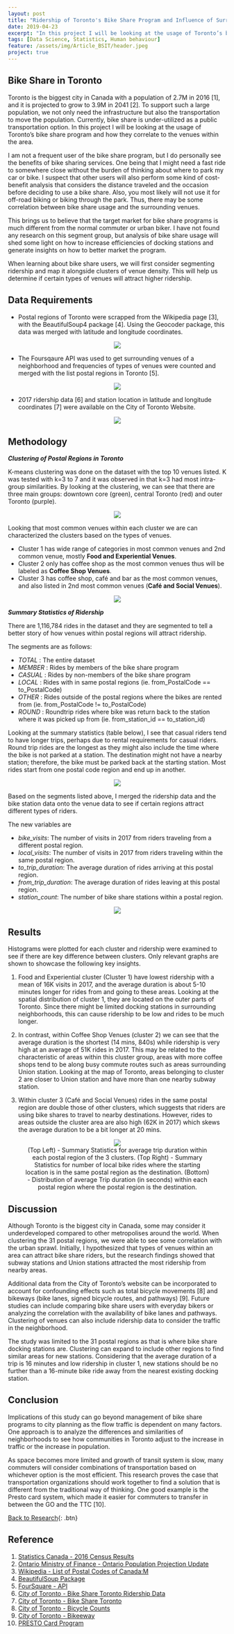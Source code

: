 ```yaml
---
layout: post
title: "Ridership of Toronto's Bike Share Program and Influence of Surrounding Venues"
date: 2019-04-23
excerpt: "In this project I will be looking at the usage of Toronto’s bike share program and how they correlate to the venues within the area."
tags: [Data Science, Statistics, Human behaviour]
feature: /assets/img/Article_BSIT/header.jpeg
project: true
---
```



## Bike Share in Toronto

Toronto is the biggest city in Canada with a population of 2.7M in 2016 [1], and it is projected to grow to 3.9M in 2041 [2]. To support such a large population, we not only need the infrastructure but also the transportation to move the population. Currently, bike share is under-utilized as a public transportation option. In this project I will be looking at the usage of Toronto’s bike share program and how they correlate to the venues within the area. 

I am not a frequent user of the bike share program, but I do personally see the benefits of bike sharing services. One being that I might need a fast ride to somewhere close without the burden of thinking about where to park my car or bike. I suspect that other users will also perform some kind of cost-benefit analysis that considers the distance traveled and the occasion before deciding to use a bike share. Also, you most likely will not use it for off-road biking or biking through the park. Thus, there may be some correlation between bike share usage and the surrounding venues. 

This brings us to believe that the target market for bike share programs is much different from the normal commuter or urban biker. I have not found any research on this segment group, but analysis of bike share usage will shed some light on how to increase efficiencies of docking stations and generate insights on how to better market the program. 

When learning about bike share users, we will first consider segmenting ridership and map it alongside clusters of venue density. This will help us determine if certain types of venues will attract higher ridership.

## Data Requirements

- Postal regions of Toronto were scrapped from the Wikipedia page [3], with the BeautifulSoup4 package [4]. Using the Geocoder package, this data was merged with latitude and longitude coordinates.

<center><figure>
	<img src="/assets/img/Article_BSIT/Table_1.png">
</figure></center>

- The Foursqaure API was used to get surrounding venues of a neighborhood and frequencies of types of venues were counted and merged with the list postal regions in Toronto [5].

<center><figure>
	<img src="/assets/img/Article_BSIT/Table_2.png">
</figure></center>

- 2017 ridership data [6] and station location in latitude and longitude coordinates [7] were available on the City of Toronto Website.

<center><figure>
	<img src="/assets/img/Article_BSIT/Table_3.png">
</figure></center>

## Methodology

_**Clustering of Postal Regions in Toronto**_

K-means clustering was done on the dataset with the top 10 venues listed. K was tested with k=3 to 7 and it was observed in that k=3 had most intra-group similarities. By looking at the clustering, we can see that there are three main groups: downtown core (green), central Toronto (red) and outer Toronto (purple).

<center><figure>
	<img src="/assets/img/Article_BSIT/Map.png">
</figure></center>


Looking that most common venues within each cluster we are can characterized the clusters based on the types of venues. 

- Cluster 1 has wide range of categories in most common venues and 2nd common venue, mostly **Food and Experiential Venues**. 
- Cluster 2 only has coffee shop as the most common venues thus will be labeled as **Coffee Shop Venues**. 
- Cluster 3 has coffee shop, café and bar as the most common venues, and also listed in 2nd most common venues (**Café and Social Venues**).

<center><figure>
	<img src="/assets/img/Article_BSIT/Table_4.png">
</figure></center>
 
_**Summary Statistics of Ridership**_

There are 1,116,784 rides in the dataset and they are segmented to tell a better story of how venues within postal regions will attract ridership. 

The segments are as follows:

- _TOTAL_  : The entire dataset
- _MEMBER_ : Rides by members of the bike share program
- _CASUAL_ : Rides by non-members of the bike share program
- _LOCAL_  : Rides with in same postal regions (ie. from_PostalCode == to_PostalCode)
- _OTHER_  : Rides outside of the postal regions where the bikes are rented from (ie. from_PostalCode != to_PostalCode)
- _ROUND_  : Roundtrip rides where bike was return back to the station where it was picked up from (ie. from_station_id == to_station_id)

Looking at the summary statistics (table below), I see that casual riders tend to have longer trips, perhaps due to rental requirements for casual riders. Round trip rides are the longest as they might also include the time where the bike is not parked at a station. The destination might not have a nearby station; therefore, the bike must be parked back at the starting station. Most rides start from one postal code region and end up in another. 

<center><figure>
	<img src="/assets/img/Article_BSIT/Table_5.png">
</figure></center>

Based on the segments listed above, I merged the ridership data and the bike station data onto the venue data to see if certain regions attract different types of riders. 

The new variables are

-	*bike_visits*: The number of visits in 2017 from riders traveling from a different postal region.  
-	*local_visits*: The number of visits in 2017 from riders traveling within the same postal region.  
-	*to_trip_duration*: The average duration of rides arriving at this postal region.
-	*from_trip_duration*: The average duration of rides leaving at this postal region.
-	*station_count*: The number of bike share stations within a postal region.

<center><figure>
	<img src="/assets/img/Article_BSIT/Table_6.png">
</figure></center>


## Results

Histograms were plotted for each cluster and ridership were examined to see if there are key difference between clusters. Only relevant graphs are shown to showcase the following key insights. 

1. Food and Experiential cluster (Cluster 1) have lowest ridership with a mean of 16K visits in 2017, and the average duration is about 5-10 minutes longer for rides from and going to these areas. Looking at the spatial distribution of cluster 1, they are located on the outer parts of Toronto. Since there might be limited docking stations in surrounding neighborhoods, this can cause ridership to be low and rides to be much longer. 

2.	In contrast, within Coffee Shop Venues (cluster 2) we can see that the average duration is the shortest (14 mins, 840s) while ridership is very high at an average of 51K rides in 2017. This may be related to the characteristic of areas within this cluster group, areas with more coffee shops tend to be along busy commute routes such as areas surrounding Union station. Looking at the map of Toronto, areas belonging to cluster 2 are closer to Union station and have more than one nearby subway station. 

3.	Within cluster 3 (Café and Social Venues) rides in the same postal region are double those of other clusters, which suggests that riders are using bike shares to travel to nearby destinations. However, rides to areas outside the cluster area are also high (62K in 2017) which skews the average duration to be a bit longer at 20 mins.  

<center><figure>
	<img src="/assets/img/Article_BSIT/Graph_2.png">
	<figcaption>
	(Top Left) - Summary Statistics for average trip duration within each postal region of the 3 clusters. 
	(Top Right) - Summary Statistics for number of local bike rides where the starting location is in the same postal region as the destination. 
	(Bottom) - Distribution of average Trip duration (in seconds) within each postal region where the postal region is the destination.
	</figcaption>
</figure></center>



## Discussion

Although Toronto is the biggest city in Canada, some may consider it underdeveloped compared to other metropolises around the world. When clustering the 31 postal regions, we were able to see some correlation with the urban sprawl. Initially, I hypothesized that types of venues within an area can attract bike share riders, but the research findings showed that subway stations and Union stations attracted the most ridership from nearby areas. 

Additional data from the City of Toronto’s website can be incorporated to account for confounding effects such as total bicycle movements [8] and bikeways (bike lanes, signed bicycle routes, and pathways) [9]. Future studies can include comparing bike share users with everyday bikers or analyzing the correlation with the availability of bike lanes and pathways. Clustering of venues can also include ridership data to consider the traffic in the neighborhood. 

The study was limited to the 31 postal regions as that is where bike share docking stations are. Clustering can expand to include other regions to find similar areas for new stations. Considering that the average duration of a trip is 16 minutes and low ridership in cluster 1, new stations should be no further than a 16-minute bike ride away from the nearest existing docking station. 

## Conclusion

Implications of this study can go beyond management of bike share programs to city planning as the flow traffic is dependent on many factors. One approach is to analyze the differences and similarities of neighborhoods to see how communities in Toronto adjust to the increase in traffic or the increase in population. 

As space becomes more limited and growth of transit system is slow, many commuters will consider combinations of transportation based on whichever option is the most efficient. This research proves the case that transportation organizations should work together to find a solution that is different from the traditional way of thinking. One good example is the Presto card system, which made it easier for commuters to transfer in between the GO and the TTC [10].

[Back to Research](http://janicetang.com/research/){: .btn}  


## Reference

1.	[Statistics Canada - 2016 Census Results](https://www12.statcan.gc.ca/census-recensement/2016/dp-pd/hlt-fst/pd-pl/Table.cfm?Lang=Eng&T=304&SR=46&S=87&O=A&RPP=5&PR=35&CMA=0&CSD=0)
2.	[Ontario Ministry of Finance - Ontario Population Projection Update](https://www.fin.gov.on.ca/en/economy/demographics/projections/)
3.	[Wikipedia - List of Postal Codes of Canada:M](https://en.wikipedia.org/wiki/List_of_postal_codes_of_Canada:_M)
4.	[BeautifulSoup Package](http://beautiful-soup-4.readthedocs.io/en/latest/)
5.	[FourSquare - API](https://developer.foursquare.com/)
6.	[City of Toronto - Bike Share Toronto Ridership Data](https://www.toronto.ca/city-government/data-research-maps/open-data/open-data-catalogue/#343faeaa-c920-57d6-6a75-969181b6cbde)
7.	[City of Toronto - Bike Share Toronto](https://www.toronto.ca/city-government/data-research-maps/open-data/open-data-catalogue/#84045f23-7465-0892-8889-7b6f91049b29)
8.  [City of Toronto - Bicycle Counts](https://www.toronto.ca/city-government/data-research-maps/open-data/open-data-catalogue/#7e3a3b94-92d8-2932-2c59-2c88a6cc0f3f)
9.  [City of Toronto - Bikeeway](https://www.toronto.ca/city-government/data-research-maps/open-data/open-data-catalogue/#62a5e0cf-690e-1a8a-e8c3-81696c6f7cc9) 
10. [PRESTO Card Program](https://www.prestocard.ca/en/)

